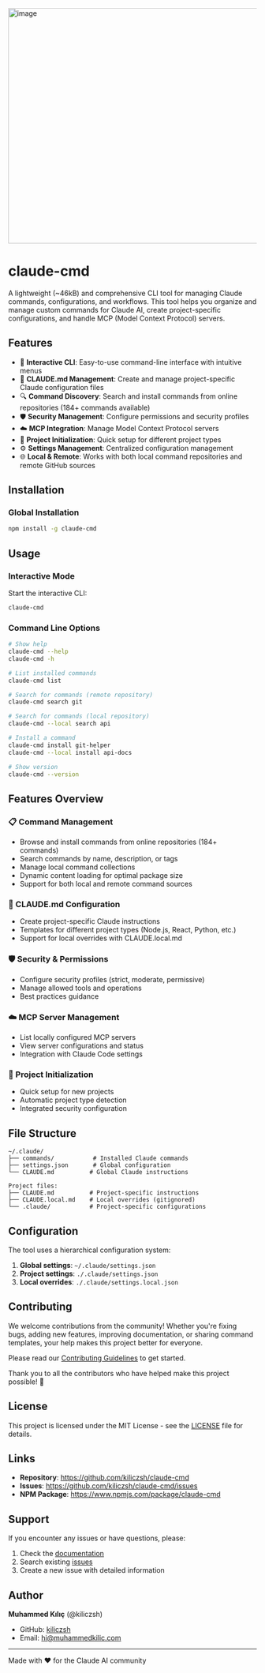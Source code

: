 <img width="679" height="477" alt="image" src="https://github.com/user-attachments/assets/d43919bf-be4f-49ee-b701-a3d7e3d53715" />

# claude-cmd

A lightweight (~46kB) and comprehensive CLI tool for managing Claude commands, configurations, and workflows. This tool helps you organize and manage custom commands for Claude AI, create project-specific configurations, and handle MCP (Model Context Protocol) servers.

## Features

- 🎯 **Interactive CLI**: Easy-to-use command-line interface with intuitive menus
- 📝 **CLAUDE.md Management**: Create and manage project-specific Claude configuration files
- 🔍 **Command Discovery**: Search and install commands from online repositories (184+ commands available)
- 🛡️ **Security Management**: Configure permissions and security profiles
- ☁️ **MCP Integration**: Manage Model Context Protocol servers
- 🚀 **Project Initialization**: Quick setup for different project types
- ⚙️ **Settings Management**: Centralized configuration management
- 🌐 **Local & Remote**: Works with both local command repositories and remote GitHub sources

## Installation

### Global Installation

```bash
npm install -g claude-cmd
```

## Usage

### Interactive Mode

Start the interactive CLI:

```bash
claude-cmd
```

### Command Line Options

```bash
# Show help
claude-cmd --help
claude-cmd -h

# List installed commands
claude-cmd list

# Search for commands (remote repository)
claude-cmd search git

# Search for commands (local repository)
claude-cmd --local search api

# Install a command
claude-cmd install git-helper
claude-cmd --local install api-docs

# Show version
claude-cmd --version
```

## Features Overview

### 📋 Command Management
- Browse and install commands from online repositories (184+ commands)
- Search commands by name, description, or tags
- Manage local command collections
- Dynamic content loading for optimal package size
- Support for both local and remote command sources

### 🎯 CLAUDE.md Configuration
- Create project-specific Claude instructions
- Templates for different project types (Node.js, React, Python, etc.)
- Support for local overrides with CLAUDE.local.md

### 🛡️ Security & Permissions
- Configure security profiles (strict, moderate, permissive)
- Manage allowed tools and operations
- Best practices guidance

### ☁️ MCP Server Management
- List locally configured MCP servers
- View server configurations and status
- Integration with Claude Code settings

### 🚀 Project Initialization
- Quick setup for new projects
- Automatic project type detection
- Integrated security configuration

## File Structure

```
~/.claude/
├── commands/           # Installed Claude commands
├── settings.json       # Global configuration
└── CLAUDE.md          # Global Claude instructions

Project files:
├── CLAUDE.md          # Project-specific instructions
├── CLAUDE.local.md    # Local overrides (gitignored)
└── .claude/           # Project-specific configurations
```

## Configuration

The tool uses a hierarchical configuration system:

1. **Global settings**: `~/.claude/settings.json`
2. **Project settings**: `./.claude/settings.json`
3. **Local overrides**: `./.claude/settings.local.json`

## Contributing

We welcome contributions from the community! Whether you're fixing bugs, adding new features, improving documentation, or sharing command templates, your help makes this project better for everyone.

Please read our [Contributing Guidelines](CONTRIBUTING.md) to get started.

Thank you to all the contributors who have helped make this project possible! 🙏

## License

This project is licensed under the MIT License - see the [LICENSE](LICENSE) file for details.

## Links

- **Repository**: https://github.com/kiliczsh/claude-cmd
- **Issues**: https://github.com/kiliczsh/claude-cmd/issues
- **NPM Package**: https://www.npmjs.com/package/claude-cmd

## Support

If you encounter any issues or have questions, please:

1. Check the [documentation](https://github.com/kiliczsh/claude-cmd#readme)
2. Search existing [issues](https://github.com/kiliczsh/claude-cmd/issues)
3. Create a new issue with detailed information

## Author

**Muhammed Kılıç** (@kiliczsh)
- GitHub: [kiliczsh](https://github.com/kiliczsh)
- Email: hi@muhammedkilic.com

---

Made with ❤️ for the Claude AI community
